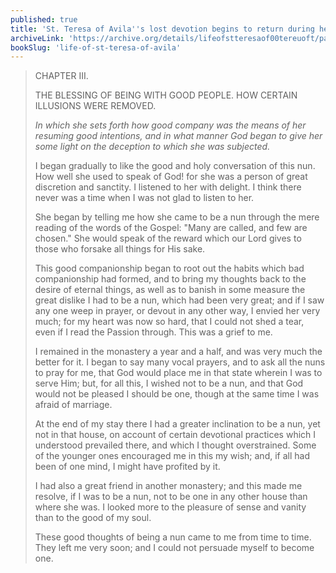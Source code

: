 ```yaml
---
published: true
title: 'St. Teresa of Avila''s lost devotion begins to return during her stay in the monastery'
archiveLink: 'https://archive.org/details/lifeofstteresaof00tereuoft/page/12?view=theater'
bookSlug: 'life-of-st-teresa-of-avila'
---
```


> CHAPTER III.
>
> THE BLESSING OF BEING WITH GOOD PEOPLE. HOW CERTAIN ILLUSIONS WERE REMOVED.
>
> *In which she sets forth how good company was the means of her resuming good intentions, and in what manner God began to give her some light on the deception to which she was subjected.*
>
> I began gradually to like the good and holy conversation of this nun. How well she used to speak of God! for she was a person of great discretion and sanctity. I listened to her with delight. I think there never was a time when I was not glad to listen to her.
>
> She began by telling me how she came to be a nun through the mere reading of the words of the Gospel: "Many are called, and few are chosen." She would speak of the reward which our Lord gives to those who forsake all things for His sake.
>
> This good companionship began to root out the habits which bad companionship had formed, and to bring my thoughts back to the desire of eternal things, as well as to banish in some measure the great dislike I had to be a nun, which had been very great; and if I saw any one weep in prayer, or devout in any other way, I envied her very much; for my heart was now so hard, that I could not shed a tear, even if I read the Passion through. This was a grief to me.
>
> I remained in the monastery a year and a half, and was very much the better for it. I began to say many vocal prayers, and to ask all the nuns to pray for me, that God would place me in that state wherein I was to serve Him; but, for all this, I wished not to be a nun, and that God would not be pleased I should be one, though at the same time I was afraid of marriage.
>
> At the end of my stay there I had a greater inclination to be a nun, yet not in that house, on account of certain devotional practices which I understood prevailed there, and which I thought overstrained. Some of the younger ones encouraged me in this my wish; and, if all had been of one mind, I might have profited by it.
>
> I had also a great friend in another monastery; and this made me resolve, if I was to be a nun, not to be one in any other house than where she was. I looked more to the pleasure of sense and vanity than to the good of my soul.
>
> These good thoughts of being a nun came to me from time to time. They left me very soon; and I could not persuade myself to become one.